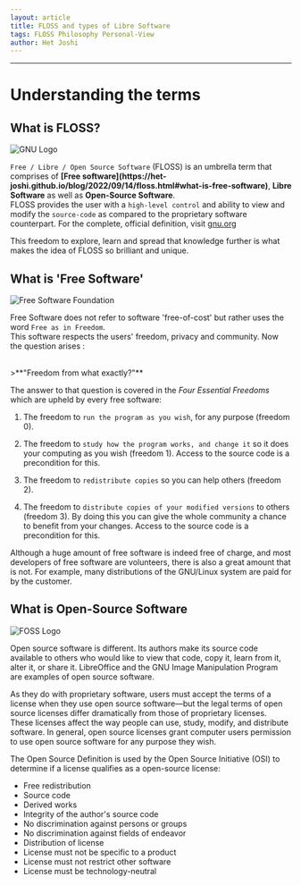 ```yaml
---
layout: article
title: FLOSS and types of Libre Software
tags: FLOSS Philosophy Personal-View
author: Het Joshi
---
```


---

# Understanding the terms

## What is FLOSS?

![GNU Logo](https://user-images.githubusercontent.com/96608251/190153016-42cccab0-c4b1-4c50-8bb5-2bb2f4ce0cd3.png)  

   `Free / Libre / Open Source Software` (FLOSS) is an umbrella term that comprises of **[Free software](https://het-          joshi.github.io/blog/2022/09/14/floss.html#what-is-free-software)**, **Libre Software** as well as **Open-Source Software**.  
    FLOSS provides the user with a `high-level control` and ability to view and modify the `source-code` as compared to the proprietary software             counterpart. For the complete, official definition, visit [gnu.org](https://www.gnu.org/philosophy/philosophy.html)

   This freedom to explore, learn and spread that knowledge further is what makes the idea of FLOSS so brilliant and unique.

## What is 'Free Software'  

![Free Software Foundation](https://user-images.githubusercontent.com/96608251/190171456-c65fc41c-9eb9-4f8c-bb92-1120d1ffb5e1.png)  

   Free Software does not refer to software 'free-of-cost' but rather uses the word  `Free as in Freedom`.  
   This software respects the users' freedom, privacy and community. Now the question arises :
   
  <br>
   >**"Freedom from what exactly?"**  
  <br>
  
   The answer to that question is covered in the *Four Essential Freedoms* which are upheld by every free software:
  
   1.   The freedom to `run the program as you wish`, for any purpose (freedom 0).

   2.  The freedom to `study how the program works, and change it` so it does your computing as you wish (freedom 1). Access to the source code is a   precondition for this.

   3.  The freedom to `redistribute copies` so you can help others (freedom 2).

   4.  The freedom to `distribute copies of your modified versions` to others (freedom 3). By doing this you can give the whole community a chance to  benefit from your changes. Access to the source code is a precondition for this.

   Although a huge amount of free software is indeed free of charge, and most developers of free software are volunteers, there is also a great amount  that  is not. For example, many distributions of the GNU/Linux system are paid for by the customer.
 
## What is Open-Source Software
 
 ![FOSS Logo](https://user-images.githubusercontent.com/96608251/190152905-4ccf6396-74cd-46fb-839d-e87660163cb5.png)  
 
 Open source software is different. Its authors make its source code available to others who would like to view that code, copy it, learn from it, alter   it, or share it. LibreOffice and the GNU Image Manipulation Program are examples of open source software.

As they do with proprietary software, users must accept the terms of a license when they use open source software—but the legal terms of open source licenses differ dramatically from those of proprietary licenses.
 These licenses affect the way people can use, study, modify, and distribute software. In general, open source licenses grant computer users permission to  use open source software for any purpose they wish.
 
The Open Source Definition is used by the Open Source Initiative (OSI) to determine if a license qualifies as a open-source license:
- Free redistribution
- Source code
- Derived works
- Integrity of the author's source code
- No discrimination against persons or groups
- No discrimination against fields of endeavor
- Distribution of license
- License must not be specific to a product
- License must not restrict other software
- License must be technology-neutral








